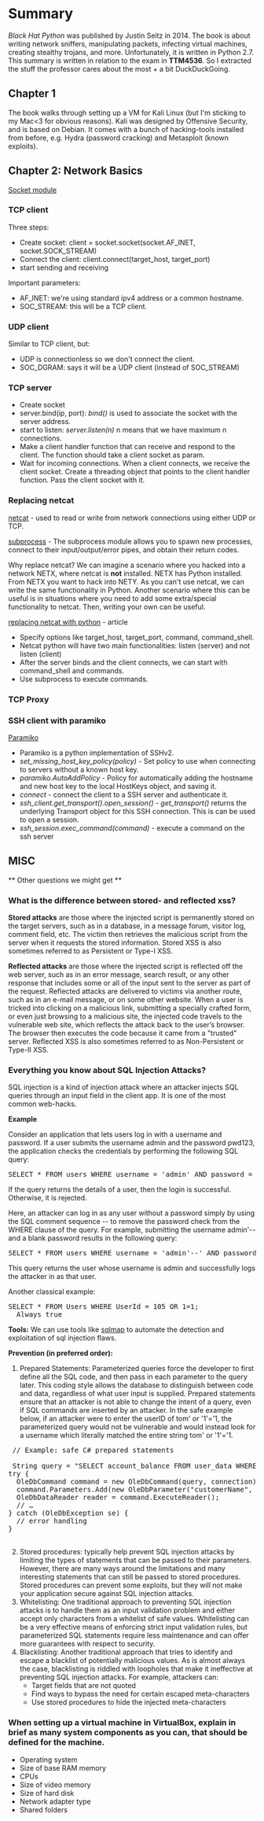# Summary
_Black Hat Python_ was published by Justin Seitz in 2014.
The book is about writing network sniffers, manipulating packets, infecting virtual machines, creating stealthy trojans, and more. 
Unfortunately, it is written in Python 2.7. This summary is written in relation to the exam in **TTM4536**. So I
extracted the stuff the professor cares about the most + a bit DuckDuckGoing. 

## Chapter 1 
The book walks through setting up a VM for Kali Linux (but I'm sticking to my Mac<3 for obvious reasons). Kali was designed by Offensive Security, and 
is based on Debian. It comes with a bunch of hacking-tools installed from before, e.g. Hydra (password cracking) and Metasploit (known exploits).

## Chapter 2: Network Basics
[Socket module](https://docs.python.org/3/library/socket.html)

### TCP client
Three steps:
* Create socket: client = socket.socket(socket.AF_INET, socket.SOCK_STREAM)
* Connect the client: client.connect(target_host, target_port)
* start sending and receiving 

Important parameters:
* AF_INET: we're using standard ipv4 address or a common hostname.
* SOC_STREAM: this will be a TCP client. 

### UDP client
Similar to TCP client, but:
* UDP is connectionless so we don't connect the client. 
* SOC_DGRAM: says it will be a UDP client (instead of SOC_STREAM)

### TCP server
* Create socket
* server.bind(ip, port):  _bind()_ is used to associate the socket with the server address. 
* start to listen: _server.listen(n)_ n means that we have maximum n connections. 
* Make a client handler function that can receive and respond to the client. The function should take 
a client socket as param. 
* Wait for incoming connections. When a client connects, we receive the client socket. Create
a threading object that points to the client handler function. Pass the client socket with it. 

### Replacing netcat
[netcat](https://en.wikipedia.org/wiki/Netcat) - used to read or write from network connections using
either UDP or TCP. 

[subprocess](https://docs.python.org/3/library/subprocess.html) - The subprocess module allows you to spawn new processes,
 connect to their input/output/error pipes, and obtain their return codes.  

Why replace netcat? We can imagine a scenario where you hacked into a network NETX, where netcat is **not** installed.
NETX has Python installed.
From NETX you want to hack into NETY. As you can't use netcat, we can write the same functionality in Python.
Another scenario where this can be useful is in situations where you need to add some extra/special functionality
to netcat. Then, writing your own can be useful. 

[replacing netcat with python](https://www.cybrary.it/0p3n/create-netcat-replacement-python-part-1/) - article

* Specify options like target_host, target_port, command, command_shell. 
* Netcat python will have two main functionalities: listen (server) and not listen (client)
* After the server binds and the client connects, we can start with command_shell and commands.
* Use subprocess to execute commands. 

### TCP Proxy

### SSH client with paramiko
[Paramiko](https://www.paramiko.org/)
* Paramiko is a python implementation of SSHv2.
* _set_missing_host_key_policy(policy)_ - Set policy to use when connecting to servers without a known host key.
* _paramiko.AutoAddPolicy_ - Policy for automatically adding the hostname and new host key to the local HostKeys object, and saving it.
* _connect_ - connect the client to a SSH server and authenticate it. 
* _ssh_client.get_transport().open_session()_ - _get_transport()_ returns the underlying Transport object for this SSH connection.
This is can be used to open a session. 
* _ssh_session.exec_command(command)_ - execute a command on the ssh server

## MISC
** Other questions we might get ** 

### What is the difference between stored- and reflected xss?
**Stored attacks** are those where the injected script is permanently stored on the target servers,
such as in a database, in a message forum, visitor log, comment field, etc. 
The victim then retrieves the malicious script from the server when it requests the stored information.
Stored XSS is also sometimes referred to as Persistent or Type-I XSS.

**Reflected attacks** are those where the injected script is reflected off the web server, such as in an error message, 
search result, or any other response that includes some or all of the input sent to the server as part of the request. 
Reflected attacks are delivered to victims via another route, such as in an e-mail message, or on some other website.
When a user is tricked into clicking on a malicious link, submitting a specially crafted form, or even just browsing to a malicious site,
the injected code travels to the vulnerable web site, which reflects the attack back to the user’s browser. 
The browser then executes the code because it came from a "trusted" server. 
Reflected XSS is also sometimes referred to as Non-Persistent or Type-II XSS.

### Everything you know about SQL Injection Attacks?
SQL injection is a kind of injection attack where an attacker injects SQL queries through an input field in the client app.
It is one of the most common web-hacks.

**Example**

Consider an application that lets users log in with a username and password. If a user submits the username admin
and the password pwd123, the application checks the credentials by performing the following SQL query:
<pre>
SELECT * FROM users WHERE username = 'admin' AND password = 'pwd123'
</pre>
If the query returns the details of a user, then the login is successful. Otherwise, it is rejected.

Here, an attacker can log in as any user without a password simply by using the SQL comment sequence -- 
to remove the password check from the WHERE clause of the query. For example, submitting the username admin'-- 
and a blank password results in the following query:
<pre>
SELECT * FROM users WHERE username = 'admin'--' AND password = ''
</pre>
This query returns the user whose username is admin and successfully logs the attacker in as that user. 

Another classical example:
<pre>
SELECT * FROM Users WHERE UserId = 105 OR 1=1;
__Always true__
</pre>

**Tools:** 
We can use tools like [sqlmap](http://sqlmap.org/) to automate the detection and exploitation of sql injection flaws.

**Prevention (in preferred order):** 
1) Prepared Statements: Parameterized queries force the developer to first define all the SQL code, and then pass in each parameter to the query later. 
This coding style allows the database to distinguish between code and data, regardless of what user input is supplied.
Prepared statements ensure that an attacker is not able to change the intent of a query, even if SQL commands are inserted by an attacker.
 In the safe example below, if an attacker were to enter the userID of tom' or '1'='1, 
 the parameterized query would not be vulnerable and would instead look for a username which literally matched the entire string tom' or '1'='1.
 <pre>
 // Example: safe C# prepared statements
 
 String query = "SELECT account_balance FROM user_data WHERE user_name = ?";
try {
  OleDbCommand command = new OleDbCommand(query, connection);
  command.Parameters.Add(new OleDbParameter("customerName", CustomerName Name.Text));
  OleDbDataReader reader = command.ExecuteReader();
  // …
} catch (OleDbException se) {
  // error handling
}
 </pre>
2) Stored procedures: typically help prevent SQL injection attacks by limiting the types of statements that can be passed to their parameters.
 However, there are many ways around the limitations and many interesting statements that can still be passed to stored procedures.
  Stored procedures can prevent some exploits, but they will not make your application secure against SQL injection attacks. 
3) Whitelisting: One traditional approach to preventing SQL injection attacks is to handle them as an input validation 
problem and either accept only characters from a whitelist of safe values. 
Whitelisting can be a very effective means of enforcing strict input validation rules, but parameterized SQL statements require
 less maintenance and can offer more guarantees with respect to security.
4) Blacklisting: Another traditional approach that tries to identify and escape a blacklist of potentially malicious values.
 As is almost always the case, blacklisting is riddled with loopholes that make it ineffective at preventing SQL injection attacks. For example, attackers can: 
    * Target fields that are not quoted
    * Find ways to bypass the need for certain escaped meta-characters 
    * Use stored procedures to hide the injected meta-characters 

### When setting up a virtual machine in VirtualBox, explain in brief as many system components as you can, that should be defined for the machine.
* Operating system
* Size of base RAM memory
* CPUs
* Size of video memory
* Size of hard disk 
* Network adapter type
* Shared folders
